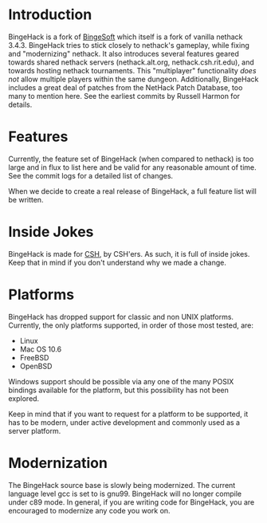 # Introduction
BingeHack is a fork of [BingeSoft](http://nethack.atarininja.org/) which itself
is a fork of vanilla nethack 3.4.3. BingeHack tries to stick closely to nethack's
gameplay, while fixing and "modernizing" nethack. It also introduces several
features geared towards shared nethack servers (nethack.alt.org,
nethack.csh.rit.edu), and towards hosting nethack tournaments. This "multiplayer"
functionality _does not_ allow multiple players within the same dungeon.
Additionally, BingeHack includes a great deal of patches from the NetHack Patch
Database, too many to mention here. See the earliest commits by Russell Harmon
for details.

# Features
Currently, the feature set of BingeHack (when compared to nethack) is too large
and in flux to list here and be valid for any reasonable amount of time. See the
commit logs for a detailed list of changes.

When we decide to create a real release of BingeHack, a full feature list will
be written.

# Inside Jokes
BingeHack is made for [CSH](http://csh.rit.edu/), by CSH'ers. As such, it is
full of inside jokes. Keep that in mind if you don't understand why we made a
change.

# Platforms
BingeHack has dropped support for classic and non UNIX platforms. Currently,
the only platforms supported, in order of those most tested, are:

- Linux
- Mac OS 10.6
- FreeBSD
- OpenBSD

Windows support should be possible via any one of the many POSIX bindings
available for the platform, but this possibility has not been explored.

Keep in mind that if you want to request for a platform to be supported, it has
to be modern, under active development and commonly used as a server platform.

# Modernization
The BingeHack source base is slowly being modernized. The current language level
gcc is set to is gnu99. BingeHack will no longer compile under c89 mode. In
general, if you are writing code for BingeHack, you are encouraged to
modernize any code you work on.

<!-- vim: set tw=80 fo=tcroqn2 ft=mkd: -->

